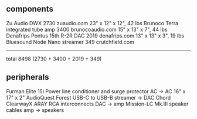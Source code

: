 components
----------
Zu Audio DWX                                        2730        zuaudio.com            23" x 12" x 12", 42 lbs
Brunoco Terra integrated tube amp                   3400        brunocoaudio.com       15" x 13" x 7",  44 lbs
Denafrips Pontus 15th R-2R DAC                      2019        denafrips.com          13" x 13" x 3",  19 lbs
Bluesound Node Nano streamer                         349        crutchfield.com 
----------------------------------               -------------------------------
total                                               8498
(2730 + 3400 + 2019 + 349)


peripherals
-----------
Furman Elite 15i Power line conditioner and surge protector     AC       -> AC          16" x 17" x 2"
AudioQuest Forest USB-C to USB-B                                streamer -> DAC
Chord ClearwayX ARAY RCA interconnects                          DAC      -> amp
Mission-LC Mk.III speaker cables                                amp      -> speakers
